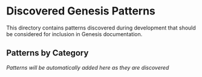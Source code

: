# Discovered Genesis Patterns

This directory contains patterns discovered during development that should be considered for inclusion in Genesis documentation.

## Patterns by Category

*Patterns will be automatically added here as they are discovered*

